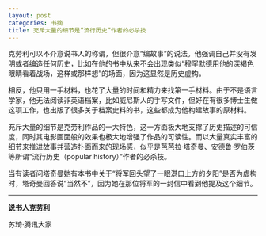 ```yaml
---
layout: post
categories: 书摘
title: 充斥大量的细节是“流行历史”作者的必杀技
---
```


克劳利可以不介意说书人的称谓，但很介意“编故事”的说法。他强调自己并没有发明或者编造任何历史，比如在他的书中从来不会出现类似“穆罕默德用他的深褐色眼睛看着战场，这样或那样想”的场面，因为这显然是历史虚构。

相反，他只用一手材料，也花了大量的时间和精力来找第一手材料。由于不是语言学家，他无法阅读非英语档案，比如威尼斯人的手写文件，但好在有很多博士生做这项工作，也出版了很多关于档案史料的书，这些都成为他构建故事的原材料。

充斥大量的细节是克劳利作品的一大特色，这一方面极大地支撑了历史描述的可信度，同时其电影画面般的效果也极大地增强了作品的可读性。而以大量真实丰富的细节来推进故事并营造扑面而来的现场感，似乎是芭芭拉·塔奇曼、安德鲁·罗伯茨等所谓“流行历史（popular history）”作者的必杀技。

当有读者问塔奇曼她有本书中关于“将军回头望了一眼港口上方的夕阳”是否为虚构时，塔奇曼回答说“当然不”，因为她在那位将军的一封信中看到他提及这个细节。

---

**[说书人克劳利](http://t.cn/Rxzc3Vv)**

苏琦·腾讯大家
